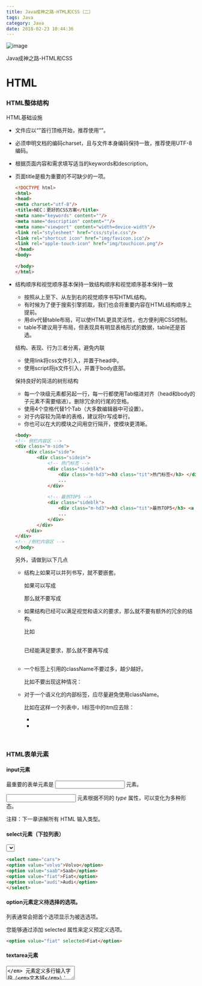 ```yaml
---
title: Java成神之路-HTML和CSS（二）
tags: Java
category: Java
date: 2018-02-23 10:44:36
---
```

![image](http://ovi3ob9p4.bkt.clouddn.com/TIETU/CT0126.jpg)

Java成神之路-HTML和CSS
<!--more-->
# HTML

### HTML整体结构 

HTML基础设施

- 文件应以“<!DOCTYPE ......>”首行顶格开始，推荐使用“<!DOCTYPE html>”。

- 必须申明文档的编码charset，且与文件本身编码保持一致，推荐使用UTF-8编码<meta charset="utf-8"/>。

- 根据页面内容和需求填写适当的keywords和description。

- 页面title是极为重要的不可缺少的一项。

  ```html
  <!DOCTYPE html>
  <html>
  <head>
  <meta charset="utf-8"/>
  <title>NEC：更好的CSS方案</title>
  <meta name="keywords" content=""/>
  <meta name="description" content=""/>
  <meta name="viewport" content="width=device-width"/>
  <link rel="stylesheet" href="css/style.css"/>
  <link rel="shortcut icon" href="img/favicon.ico"/>
  <link rel="apple-touch-icon" href="img/touchicon.png"/>
  </head>
  <body>
    
  </body>
  </html>
  ```


- 结构顺序和视觉顺序基本保持一致结构顺序和视觉顺序基本保持一致

  - 按照从上至下、从左到右的视觉顺序书写HTML结构。
  - 有时候为了便于搜索引擎抓取，我们也会将重要内容在HTML结构顺序上提前。
  - 用div代替table布局，可以使HTML更具灵活性，也方便利用CSS控制。
  - table不建议用于布局，但表现具有明显表格形式的数据，table还是首选。

  结构、表现、行为三者分离，避免内联

  - 使用link将css文件引入，并置于head中。
  - 使用script将js文件引入，并置于body底部。

  保持良好的简洁的树形结构

  - 每一个块级元素都另起一行，每一行都使用Tab缩进对齐（head和body的子元素不需要缩进）。删除冗余的行尾的空格。
  - 使用4个空格代替1个Tab（大多数编辑器中可设置）。
  - 对于内容较为简单的表格，建议将tr写成单行。
  - 你也可以在大的模块之间用空行隔开，使模块更清晰。

  ```html
  <body>
  <!-- 侧栏内容区 -->
  <div class="m-side">
      <div class="side">
          <div class="sidein">
              <!-- 热门标签 -->
              <div class="sideblk">
                  <div class="m-hd3"><h3 class="tit">热门标签</h3> </div>
                  ...
              </div>
    
              <!-- 最热TOP5 -->
              <div class="sideblk">
                  <div class="m-hd3"><h3 class="tit">最热TOP5</h3> <a href="#" class="s-fc02 f-fr">更多»</a></div>
                  ...
              </div>
          </div>
      </div>
  </div>
  <!-- /侧栏内容区 -->
  </body>
  ```

  另外，请做到以下几点

  - 结构上如果可以并列书写，就不要嵌套。

    如果可以写成<div></div><div></div>那么就不要写成<div><div></div></div>

  - 如果结构已经可以满足视觉和语义的要求，那么就不要有额外的冗余的结构。

    比如<div><h2></h2></div>已经能满足要求，那么就不要再写成<div><div><h2></h2></div></div>

  - 一个标签上引用的className不要过多，越少越好。

    比如不要出现这种情况：<div class="class1 class2 class3 class4"></div>

  - 对于一个语义化的内部标签，应尽量避免使用className。

    比如在这样一个列表中，li标签中的itm应去除：<ul class="m-help"><li class="itm"></li><li class="itm"></li></ul>

  ​

### HTML表单元素

#### input元素

最重要的表单元素是 *<input>* 元素。

<input> 元素根据不同的 *type* 属性，可以变化为多种形态。

注释：下一章讲解所有 HTML 输入类型。

#### select元素（下拉列表）

*<select>* 元素定义*下拉列表*：

```html
<select name="cars">
<option value="volvo">Volvo</option>
<option value="saab">Saab</option>
<option value="fiat">Fiat</option>
<option value="audi">Audi</option>
</select>
```

#### option元素定义待选择的选项。

列表通常会把首个选项显示为被选选项。

您能够通过添加 selected 属性来定义预定义选项。

```html
<option value="fiat" selected>Fiat</option>
```

#### textarea元素

*<textarea>* 元素定义多行输入字段（*文本域*）：

```html
<textarea name="message" rows="10" cols="30">
The cat was playing in the garden.
</textarea>
```

以上 HTML 代码在浏览器中显示为：

```
The cat was playing in the garden.
```

#### button元素

*<button>* 元素定义可点击的*按钮*：

```html
<button type="button" onclick="alert('Hello World!')">Click Me!</button>
```

以上 HTML 代码在浏览器中显示为：

HTML5 增加了如下表单元素：

- datalist
- keygen
- output

注释：默认地，浏览器不会显示未知元素。新元素不会破坏您的页面。

#### HTML5 datalist元素

*<datalist>* 元素为 <input> 元素规定预定义选项列表。

用户会在他们输入数据时看到预定义选项的下拉列表。

<input> 元素的 *list* 属性必须引用 <datalist> 元素的 *id* 属性。

实例

通过 <datalist> 设置预定义值的 <input> 元素：

```html
<form action="action_page.php">
<input list="browsers">
<datalist id="browsers">
   <option value="Internet Explorer">
   <option value="Firefox">
   <option value="Chrome">
   <option value="Opera">
   <option value="Safari">
</datalist> 
</form>
```

# CSS

## 标签选择器

顾名思议，标签选择器是直接将HTML标签作为选择器，可以是p、h1、dl、strong等HTML标签。如：

![](http://ovi3ob9p4.bkt.clouddn.com/Java/javaxuexi006.png)

### 二、id选择器：

每一个标签他都有一个共同属性id,所以我们通常给页面元素定义id。如图所示.

![](http://ovi3ob9p4.bkt.clouddn.com/Java/javaxuexi007.png)

其中”p1”,”p2”,”p3”是你自己定义的id名称。注意在前面加”#”号。 
id选择器也同样支持后代选择器(针对嵌套标签) 如图所示:

![](http://ovi3ob9p4.bkt.clouddn.com/Java/javaxuexi008.png)

### 三、类（class）选择器：

每一个标签同样都有一个类属性,所以在CSS里用一个点开头表示类别选择器定义，例如：

![](http://ovi3ob9p4.bkt.clouddn.com/Java/javaxuexi009.png)

在页面中，用class=”类别名”的方法调用,这个方法比较简单灵活，可以随时根据页面需要新建和删除。但需要避免多class综合症。

### 四、群组选择器：

当几个元素样式属性一样时，可以共同调用一个声明，元素之间用逗号分隔。如：

![](http://ovi3ob9p4.bkt.clouddn.com/Java/javaxuexi010.png)

下面来看(标签,id,类)群组选择器如图:

![](http://ovi3ob9p4.bkt.clouddn.com/Java/javaxuexi011.png)

使用组群选择器，将会大大的减化CSS代码，将具有多个相同属性的元素，合并群组进行选择，定义同样的CSS属性，这大大的提高了编码效率与CSS文件体积。

### 五、后代选择器：

后代选择器也称作为派生选择器,通过依据元素在其位置的上下文关系来定义样式，你可以使标记更加简洁。 
在 CSS 中，通过这种方式来应用规则的选择器被称为上下文选择器 (contextual selectors)，这是由于它们依赖于上下文关系来应用或者避免某项规则。在 CSS2 中，它们称为派生选择器，但是无论你如何称呼它们，它们的作用都是相同的。 
派生选择器允许你根据文档的上下文关系来确定某个标签的样式。通过合理地使用派生选择器，我们可以使 HTML 代码变得更加整洁。 
比方说，你希望列表中的 strong 元素变为斜体字，而不是通常的粗体字，可以这样定义一个派生选择器： 
请注意标记为 **的蓝色代码的上下文关系：**

![](http://ovi3ob9p4.bkt.clouddn.com/Java/javaxuexi012.png)
在上面的例子中，只有 li 元素中的 strong 元素的样式为斜体字，无需为 strong 元素定义特别的 class 或 id，代码更加简洁。

结合使用上面的五种CSS选择器，基本满足了CSS布局的需要，主要在于灵活的使用，特别是后代选择器的使用能大大的简化HTML文档，使HTML做到结构化明确，最小的代码实现同样的效果。 
选择器讲完了,我们来看看选择器的优先级.

### 六 比较器的优先级

比较同一级别的个数，数量多的优先级高，如果相同即比较下一级别的个数 ，至于各级别的优先级，大家应该已经很清楚了，就是：

```
important > 内联 > ID > 类 > 标签 | 伪类 | 属性选择 > 伪对象 > 继承 > 通配符 通配符 > 继承1
```

这也就解释了为什么11个标签的定义会比不上1个类的定义，1个类加11个标签会比不上2个类的权重高。

选择器的优先级计算细则就显得很重要了。 
之前有人说选择器的优先级是tagname=1,classname=10,id=100, 因此选择器 #demo > ul > .active的优先级就是 100+10+1 = 111,实际上真是这么计算的嘛，难道10个class就和一个id的优先级是一样的？

下面看看官方对选择器的定义： 
一个选择器的优先级由四个数字a,b,c,d确定。当比较两个选择器时，先比较a，a值大的优先级高，如果a相等则比较b，b值大的优先级高，以此类推。因此，无论b的值多大，也不会对a值的比较造成影响。

```
a由style确定，如果一个属性由元素上的style属性定义则a为1，否则a为0
b是id的数量
c是class和伪类以及属性的数量
d是tagname以及伪元素的数量1234
```

按照这个规则，我们来看看下面这个选择器的优先级：

![](http://ovi3ob9p4.bkt.clouddn.com/Java/javaxuexi013.png)

下面我们来看一下优先级的例子,如图所示:

![](http://ovi3ob9p4.bkt.clouddn.com/Java/javaxuexi014.png)

上例中的元素是绿色的，因为内联元素的优先级最高 
同时也可以得出结论，低优先级选择器的叠加是不会影响高优先级的选择器的.

## CSS引入方式

### 内嵌式

通过`<style> </style>`来书写CSS代码。

只能应用于当前网页，不能被其它网页共享。

注意：<style>标记可以放在网页的任何地方，但一般放在<head>。

### 外联式

通过<link>标记来引入外部的CSS文件(.css)。

可以被其它网页共享。public.css index.css news.css about.css

格式：

```
<link href=“CSS的URL” rel=“stylesheet” type=“text/css” />
```

注意：<link>标记只能放在<head>中

### 行内样式

通过style的属性来书写CSS代码。

每一个HTML元素，都有 style、class、id、name、title 属性。

举例：

```
<p style=“font-size:24px;”></p>
```

CSS的字体/文本属性

Font-size：文字大小

Font-weight：加粗

Font-style：斜体

Color：颜色

Line-height：行高

Text-indent：首行缩进

Text-align：水平对齐

Letter-spacing：字符间距

CSS列表

List-style-type：列表类型，取值：none、circle、 square

List-style-position：符号位置，取值：inside、outside

List-style-image：图片路径，举例：list-style-image:url(images/li01.gif);
